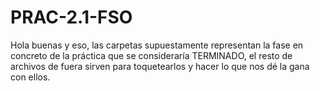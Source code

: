 # PRAC-2.1-FSO

Hola buenas y eso, las carpetas supuestamente representan la fase en concreto de la práctica que se consideraría TERMINADO, el resto de archivos de fuera
sirven para toquetearlos y hacer lo que nos dé la gana con ellos.

